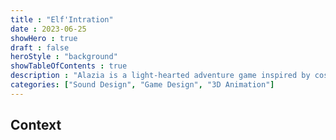 ```yaml
---
title : "Elf'Intration"
date : 2023-06-25
showHero : true
draft : false
heroStyle : "background"
showTableOfContents : true
description : "Alazia is a light-hearted adventure game inspired by cosy games, but with a twist: the dissonance between comfort and uneasiness."
categories: ["Sound Design", "Game Design", "3D Animation"]
---
```


## Context

